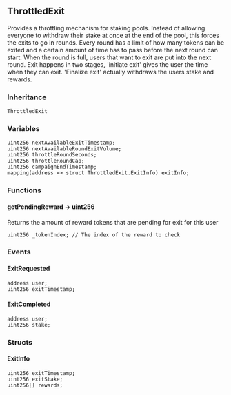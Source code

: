 ## ThrottledExit



Provides a throttling mechanism for staking pools. Instead of allowing
    everyone to withdraw their stake at once at the end of the pool, this forces
    the exits to go in rounds. Every round has a limit of how many tokens can be exited
    and a certain amount of time has to pass before the next round can start. When the 
    round is full, users that want to exit are put into the next round. Exit happens
    in two stages, 'initiate exit' gives the user the time when they can exit. 
    'Finalize exit' actually withdraws the users stake and rewards.

### Inheritance

```
ThrottledExit
```

### Variables

```Solidity
uint256 nextAvailableExitTimestamp;
uint256 nextAvailableRoundExitVolume;
uint256 throttleRoundSeconds;
uint256 throttleRoundCap;
uint256 campaignEndTimestamp;
mapping(address => struct ThrottledExit.ExitInfo) exitInfo;
```

### Functions







#### getPendingReward → uint256



Returns the amount of reward tokens that are pending for exit for this user


```Solidity
uint256 _tokenIndex; // The index of the reward to check
```

### Events

#### ExitRequested





```Solidity
address user;
uint256 exitTimestamp;
```
#### ExitCompleted





```Solidity
address user;
uint256 stake;
```

### Structs

#### ExitInfo

```Solidity
uint256 exitTimestamp;
uint256 exitStake;
uint256[] rewards;
```
